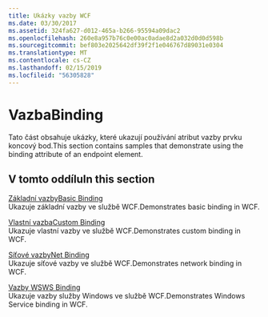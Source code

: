 ```yaml
---
title: Ukázky vazby WCF
ms.date: 03/30/2017
ms.assetid: 324fa627-d012-465a-b266-95594a09dac2
ms.openlocfilehash: 260e8a957b76c0e00ac0adae8d2a032d0d0d598b
ms.sourcegitcommit: bef803e2025642df39f2f1e046767d89031e0304
ms.translationtype: MT
ms.contentlocale: cs-CZ
ms.lasthandoff: 02/15/2019
ms.locfileid: "56305828"
---
```

# <a name="binding"></a><span data-ttu-id="b28d1-102">Vazba</span><span class="sxs-lookup"><span data-stu-id="b28d1-102">Binding</span></span>

<span data-ttu-id="b28d1-103">Tato část obsahuje ukázky, které ukazují používání atribut vazby prvku koncový bod.</span><span class="sxs-lookup"><span data-stu-id="b28d1-103">This section contains samples that demonstrate using the binding attribute of an endpoint element.</span></span>  
  
## <a name="in-this-section"></a><span data-ttu-id="b28d1-104">V tomto oddílu</span><span class="sxs-lookup"><span data-stu-id="b28d1-104">In this section</span></span>
  
 [<span data-ttu-id="b28d1-105">Základní vazby</span><span class="sxs-lookup"><span data-stu-id="b28d1-105">Basic Binding</span></span>](../../../../docs/framework/wcf/samples/basic-binding.md)  
 <span data-ttu-id="b28d1-106">Ukazuje základní vazby ve službě WCF.</span><span class="sxs-lookup"><span data-stu-id="b28d1-106">Demonstrates basic binding in WCF.</span></span>  
  
 [<span data-ttu-id="b28d1-107">Vlastní vazba</span><span class="sxs-lookup"><span data-stu-id="b28d1-107">Custom Binding</span></span>](../../../../docs/framework/wcf/samples/custom-binding.md)  
 <span data-ttu-id="b28d1-108">Ukazuje vlastní vazby ve službě WCF.</span><span class="sxs-lookup"><span data-stu-id="b28d1-108">Demonstrates custom binding in WCF.</span></span>  
  
 [<span data-ttu-id="b28d1-109">Síťové vazby</span><span class="sxs-lookup"><span data-stu-id="b28d1-109">Net Binding</span></span>](../../../../docs/framework/wcf/samples/net-binding.md)  
 <span data-ttu-id="b28d1-110">Ukazuje síťové vazby ve službě WCF.</span><span class="sxs-lookup"><span data-stu-id="b28d1-110">Demonstrates network binding in WCF.</span></span>  
  
 [<span data-ttu-id="b28d1-111">Vazby WS</span><span class="sxs-lookup"><span data-stu-id="b28d1-111">WS Binding</span></span>](../../../../docs/framework/wcf/samples/ws-binding.md)  
 <span data-ttu-id="b28d1-112">Ukazuje vazby služby Windows ve službě WCF.</span><span class="sxs-lookup"><span data-stu-id="b28d1-112">Demonstrates Windows Service binding in WCF.</span></span>
